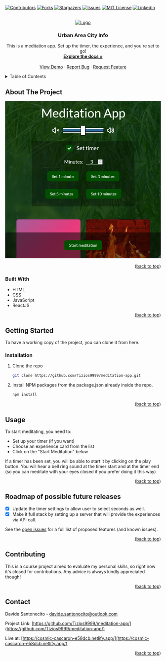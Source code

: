 <!-- Improved compatibility of back to top link: See: https://github.com/othneildrew/Best-README-Template/pull/73 -->

<a name="readme-top"></a>

<!-- PROJECT SHIELDS -->
<!--
*** I'm using markdown "reference style" links for readability.
*** Reference links are enclosed in brackets [ ] instead of parentheses ( ).
*** See the bottom of this document for the declaration of the reference variables
*** for contributors-url, forks-url, etc. This is an optional, concise syntax you may use.
*** https://www.markdownguide.org/basic-syntax/#reference-style-links
-->

[![Contributors][contributors-shield]][contributors-url]
[![Forks][forks-shield]][forks-url]
[![Stargazers][stars-shield]][stars-url]
[![Issues][issues-shield]][issues-url]
[![MIT License][license-shield]][license-url]
[![LinkedIn][linkedin-shield]][linkedin-url]

<!-- PROJECT LOGO -->
<br />
<div align="center">
  <a href="https://github.com/Tizios9999/meditation-app">
    <img src="https://www.kindpng.com/picc/m/160-1608792_circle-document-icon-png-transparent-png.png" alt="Logo" width="80" height="80">
  </a>

<h3 align="center">Urban Area City Info</h3>

  <p align="center">
    This is a meditation app. Set up the timer, the experience, and you're set to go!
    <br />
    <a href="https://github.com/Tizios9999/meditation-app"><strong>Explore the docs »</strong></a>
    <br />
    <br />
    <a href="https://cosmic-cascaron-e58dcb.netlify.app/">View Demo</a>
    ·
    <a href="https://github.com/Tizios9999/meditation-app/issues">Report Bug</a>
    ·
    <a href="https://github.com/Tizios9999/meditation-app/issues">Request Feature</a>
  </p>
</div>

<!-- TABLE OF CONTENTS -->
<details>
  <summary>Table of Contents</summary>
  <ol>
    <li>
      <a href="#about-the-project">About The Project</a>
      <ul>
        <li><a href="#built-with">Built With</a></li>
      </ul>
    </li>
    <li>
      <a href="#getting-started">Getting Started</a>
      <ul>
        <li><a href="#installation">Installation</a></li>
      </ul>
    </li>
    <li><a href="#usage">Usage</a></li>
    <li><a href="#roadmap">Roadmap</a></li>
    <li><a href="#contributing">Contributing</a></li>
    <li><a href="#contact">Contact</a></li>
  </ol>
</details>

<!-- ABOUT THE PROJECT -->

## About The Project

[![Product Name Screen Shot][product-screenshot]](https://cosmic-cascaron-e58dcb.netlify.app/)

<p align="right">(<a href="#readme-top">back to top</a>)</p>

### Built With

- HTML
- CSS
- JavaScript
- ReactJS

<p align="right">(<a href="#readme-top">back to top</a>)</p>

<!-- GETTING STARTED -->

## Getting Started

To have a working copy of the project, you can clone it from here.

### Installation

1. Clone the repo
   ```sh
   git clone https://github.com/Tizios9999/meditation-app.git
   ```
2. Install NPM packages from the package.json already inside the repo.
   ```sh
   npm install
   ```

<p align="right">(<a href="#readme-top">back to top</a>)</p>

<!-- USAGE EXAMPLES -->

## Usage

To start meditating, you need to:

- Set up your timer (if you want)
- Choose an experience card from the list
- Click on the "Start Meditation" below

If a timer has been set, you will be able to start it by clicking
on the play button. You will hear a bell ring sound at the timer start
and at the timer end (so you can meditate with your eyes closed if
you prefer doing it this way)

<p align="right">(<a href="#readme-top">back to top</a>)</p>

<!-- ROADMAP -->

## Roadmap of possible future releases

- [x] Update the timer settings to allow user to select seconds as well.
- [x] Make it full stack by setting up a server that will provide the experiences via API call.

See the [open issues](https://github.com/Tizios9999/meditation-app/issues) for a full list of proposed features (and known issues).

<p align="right">(<a href="#readme-top">back to top</a>)</p>

<!-- CONTRIBUTING -->

## Contributing

This is a course project aimed to evaluate my personal skills, so right now it's closed for contributions. Any advice is always kindly appreciated though!

<p align="right">(<a href="#readme-top">back to top</a>)</p>

<!-- CONTACT -->

## Contact

Davide Santonocito - davide.santonocito@outlook.com

Project Link: [https://github.com/Tizios9999/meditation-app/](https://github.com/Tizios9999/meditation-app/)

Live at: [https://cosmic-cascaron-e58dcb.netlify.app/](https://cosmic-cascaron-e58dcb.netlify.app/)

<p align="right">(<a href="#readme-top">back to top</a>)</p>

<!-- MARKDOWN LINKS & IMAGES -->
<!-- https://www.markdownguide.org/basic-syntax/#reference-style-links -->

[contributors-shield]: https://img.shields.io/github/contributors/Tizios9999/meditation-app.svg?style=for-the-badge
[contributors-url]: https://github.com/Tizios9999/meditation-app/graphs/contributors
[forks-shield]: https://img.shields.io/github/forks/Tizios9999/meditation-app.svg?style=for-the-badge
[forks-url]: https://github.com/Tizios9999/meditation-app/network/members
[stars-shield]: https://img.shields.io/github/stars/Tizios9999/meditation-app.svg?style=for-the-badge
[stars-url]: https://github.com/Tizios9999/meditation-app/stargazers
[issues-shield]: https://img.shields.io/github/issues/Tizios9999/meditation-app.svg?style=for-the-badge
[issues-url]: https://github.com/Tizios9999/meditation-app/issues
[license-shield]: https://img.shields.io/github/license/Tizios9999/meditation-app.svg?style=for-the-badge
[license-url]: https://github.com/Tizios9999/meditation-app/blob/master/LICENSE.txt
[linkedin-shield]: https://img.shields.io/badge/-LinkedIn-black.svg?style=for-the-badge&logo=linkedin&colorB=555
[linkedin-url]: https://linkedin.com/in/davide-santonocito-36ab84170
[product-screenshot]: screenshots/MedAppMenu.png
